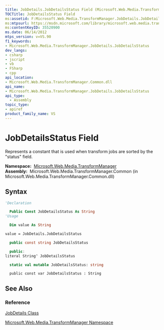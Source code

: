 ```yaml
---
title: JobDetails.JobDetailsStatus Field (Microsoft.Web.Media.TransformManager)
TOCTitle: JobDetailsStatus Field
ms:assetid: F:Microsoft.Web.Media.TransformManager.JobDetails.JobDetailsStatus
ms:mtpsurl: https://msdn.microsoft.com/library/microsoft.web.media.transformmanager.jobdetails.jobdetailsstatus(v=VS.90)
ms:contentKeyID: 35520900
ms.date: 06/14/2012
mtps_version: v=VS.90
f1_keywords:
- Microsoft.Web.Media.TransformManager.JobDetails.JobDetailsStatus
dev_langs:
- csharp
- jscript
- vb
- FSharp
- cpp
api_location:
- Microsoft.Web.Media.TransformManager.Common.dll
api_name:
- Microsoft.Web.Media.TransformManager.JobDetails.JobDetailsStatus
api_type:
  - Assembly
topic_type:
- apiref
product_family_name: VS
---
```


# JobDetailsStatus Field

Represents a constant that is used when transform jobs are sorted by the "status" field.

**Namespace:**  [Microsoft.Web.Media.TransformManager](microsoft-web-media-transformmanager-namespace.md)  
**Assembly:**  Microsoft.Web.Media.TransformManager.Common (in Microsoft.Web.Media.TransformManager.Common.dll)

## Syntax

```vb
'Declaration

  Public Const JobDetailsStatus As String
'Usage

  Dim value As String

value = JobDetails.JobDetailsStatus
```

```csharp
  public const string JobDetailsStatus
```

```cpp
  public:
literal String^ JobDetailsStatus
```

``` fsharp
  static val mutable JobDetailsStatus: string
```

```jscript
  public const var JobDetailsStatus : String
```

## See Also

### Reference

[JobDetails Class](jobdetails-class-microsoft-web-media-transformmanager.md)

[Microsoft.Web.Media.TransformManager Namespace](microsoft-web-media-transformmanager-namespace.md)

